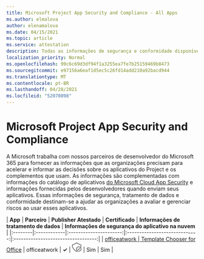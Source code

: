 ```yaml
---
title: Microsoft Project App Security and Compliance - All Apps
ms.author: elmalova
author: elenamalova
ms.date: 04/15/2021
ms.topic: article
ms.service: attestation
description: Todas as informações de segurança e conformidade disponíveis para todos os aplicativos do Microsoft Project.
localization_priority: Normal
ms.openlocfilehash: 99c6c69d3df94f1a3255ea7fe7b25159469b8473
ms.sourcegitcommit: e97156a6eaf1d5ec5c26fd14add210a92bacd944
ms.translationtype: MT
ms.contentlocale: pt-BR
ms.lasthandoff: 04/28/2021
ms.locfileid: "52070898"
---
```

# <a name="microsoft-project-app-security-and-compliance"></a>Microsoft Project App Security and Compliance

A Microsoft trabalha com nossos parceiros de desenvolvedor do Microsoft 365 para fornecer as informações que as organizações precisam para acelerar e informar as decisões sobre os aplicativos do Project e os complementos que usam. As informações são complementadas com informações do catálogo de aplicativos [do Microsoft Cloud App Security](https://www.microsoft.com/en-us/enterprise-mobility-security/cloud-app-security) e informações fornecidas pelos desenvolvedores quando enviam seus aplicativos. Essas informações de segurança, tratamento de dados e conformidade destinam-se a ajudar as organizações a avaliar e gerenciar riscos ao usar esses aplicativos.

| **App** | **Parceiro** | **Publisher Atestado** | **Certificado** | **Informações de tratamento de dados** | **Informações de segurança do aplicativo na nuvem** |
|:--------|:------------|:----------------------:|:-----------------------------:|:----------------------------------:|
| [officeatwork | Template Chooser for Office](./officeatwork-officeatworktemplate-chooser-for-office.md) | officeatwork | **✓** | <img alt="Certified application badge" src="../media/certified-badge.png" height="25" width="25" /> | Sim | Sim |
